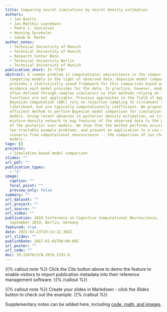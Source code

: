 ```yaml
---
title: Comparing neural simulations by neural density estimation
authors:
  - Jan Boelts
  - Jan-Matthis Lueckmann
  - Pedro J. Goncalves
  - Henning Sprekeler
  - Jakob H. Macke
author_notes:
  - Technical University of Munich
  - Technical University of Munich
  - Research Center Bonn
  - Technical University Berlin
  - Technical University of Munich
publication_short: In *CCN*
abstract: A common problem in computational neuroscience is the comparison of
  competing models in the light of observed data. Bayesian model comparison
  provides a statistically sound framework for this comparison based on the
  evidence each model provides for the data. In practice, however, models are
  often defined through complex simulators so that methods relying on likelihood
  functions are not applicable. Previous approaches in the field of Approximate
  Bayesian Computation (ABC) rely on rejection sampling to circumvent the
  likelihood, but are typically computationally inefficient. We propose an
  efficient method to perform Bayesian model comparison for simulation-based
  models. Using recent advances in posterior density estimation, we train a
  mixture-density network to map features of the observed data to the parameters
  of the posterior over models. We show that the method performs accurately on
  two tractable example problems, and present an application to a use case
  scenario from computational neuroscience -- the comparison of ion channel
  models.
tags: []
projects:
  - Simulation-based model comparison
slides: ""
url_pdf: ""
publication_types:
  - "1"
image:
  caption: ""
  focal_point: ""
  preview_only: false
summary: ""
url_dataset: ""
url_project: ""
url_source: ""
url_video: ""
publication: 2019 Conference on Cognitive Computational Neuroscience, 13-16
  September 2019, Berlin, Germany
featured: true
date: 2022-03-23T19:13:12.383Z
url_slides: ""
publishDate: 2017-01-01T00:00:00Z
url_poster: ""
url_code: ""
doi: 10.32470/CCN.2019.1291-0
---
```


{{% callout note %}}
Click the *Cite* button above to demo the feature to enable visitors to import publication metadata into their reference management software.
{{% /callout %}}

{{% callout note %}}
Create your slides in Markdown - click the *Slides* button to check out the example.
{{% /callout %}}

Supplementary notes can be added here, including [code, math, and images](https://wowchemy.com/docs/writing-markdown-latex/).
